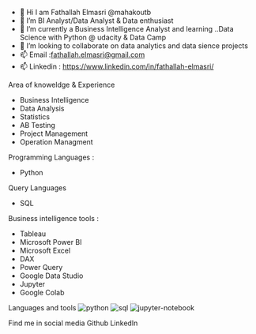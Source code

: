 * 👋 Hi I am Fathallah Elmasri @mahakoutb
* 👀 I’m BI Analyst/Data Analyst & Data enthusiast
* 🌱 I’m currently a Business Intelligence Analyst and learning ..Data Science with Python @ udacity & Data Camp
* 💞️ I’m looking to collaborate on data analytics and data sience projects
* 📫 Email :fathallah.elmasri@gmail.com
* 📫 Linkedin : https://www.linkedin.com/in/fathallah-elmasri/

Area of knoweldge & Experience

* Business Intelligence
* Data Analysis
* Statistics
* AB Testing
* Project Management
* Operation Managment

Programming Languages :

* Python

Query Languages

* SQL

Business intelligence tools :

* Tableau
* Microsoft Power BI
* Microsoft Excel
* DAX
* Power Query
* Google Data Studio
* Jupyter
* Google Colab

Languages and tools
![python](https://user-images.githubusercontent.com/63913582/229294802-275bc66e-295b-4183-aa6f-f1375a0f5c17.png)
![sql](https://user-images.githubusercontent.com/63913582/229294822-e399b290-7cff-4419-a584-75a955af2e2a.png)
![jupyter-notebook](https://user-images.githubusercontent.com/63913582/229294830-def4160f-be00-4c04-ba06-144b4fe399eb.png)


Find me in social media
Github 
LinkedIn

